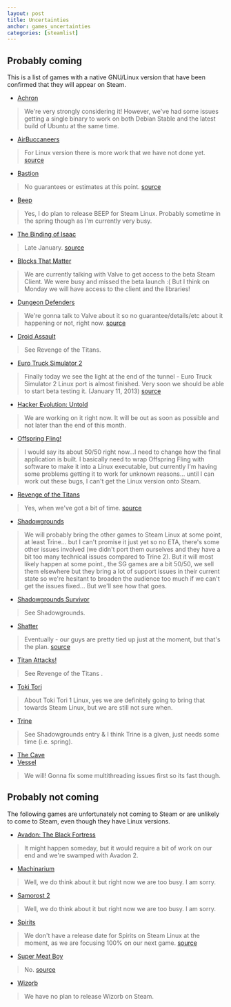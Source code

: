 ```yaml
---
layout: post
title: Uncertainties
anchor: games_uncertainties
categories: [steamlist]
---
```


Probably coming
---------------

This is a list of games with a native GNU/Linux version that have been confirmed that they will appear on Steam.  

- [Achron](http://store.steampowered.com/app/109700/)
> We're very strongly considering it! However, we've had some issues getting a single binary to work on both Debian Stable and the latest build of Ubuntu at the same time.
- [AirBuccaneers](http://store.steampowered.com/app/223630/)
> For Linux version there is more work that we have not done yet. 
[source](http://steamcommunity.com/app/223630/discussions/0/846938351173220372/#c846941710571338183) 
- [Bastion](http://store.steampowered.com/app/107100/)
> No guarantees or estimates at this point. 
[source](http://steamcommunity.com/app/107100/discussions/0/882964117945211188/#c846940248404366615) 
- [Beep](http://store.steampowered.com/app/104200/)
> Yes, I do plan to release BEEP for Steam Linux. Probably sometime in the spring though as I'm currently very busy.
- [The Binding of Isaac](http://store.steampowered.com/app/113200/)
> Late January. 
[source](http://steamcommunity.com/app/113200/discussions/0/846942156064425763/#c846942156064638849)
- [Blocks That Matter](http://store.steampowered.com/app/111800/)
> We are currently talking with Valve to get access to the beta Steam Client. We were busy and missed the beta launch :( But I think on Monday we will have access to the client and the libraries!
- [Dungeon Defenders](http://store.steampowered.com/app/65800/)
> We're gonna talk to Valve about it so no guarantee/details/etc about it happening or not, right now. 
[source](http://forums.trendyent.com/showthread.php?88074-Linux-Version-FAQ&p=747779&viewfull=1#post747779) 
- [Droid Assault](http://store.steampowered.com/app/219200/)
> See Revenge of the Titans.
- [Euro Truck Simulator 2](http://store.steampowered.com/app/227300/)
> Finally today we see the light at the end of the tunnel - Euro Truck Simulator 2 Linux port is almost finished. Very soon we should be able to start beta testing it. (January 11, 2013)
[source](http://blog.scssoft.com/2013/01/linux-is-close.html)
- [Hacker Evolution: Untold](http://store.steampowered.com/app/70110/)
> We are working on it right now. It will be out as soon as possible and not later than the end of this month.
- [Offspring Fling!](http://store.steampowered.com/app/211360/)
> I would say its about 50/50 right now...I need to change how the final application is built. I basically need to wrap Offspring Fling with software to make it into a Linux executable, but currently I'm having some problems getting it to work for unknown reasons... until I can work out these bugs, I can't get the Linux version onto Steam.
- [Revenge of the Titans](http://store.steampowered.com/app/93200/)
> Yes, when we've got a bit of time. 
[source](http://steamcommunity.com/app/93200/discussions/0/846939614958478255/#c846939614982266945) 
- [Shadowgrounds](http://store.steampowered.com/app/2500/)
> We will probably bring the other games to Steam Linux at some point, at least Trine... but I can't promise it just yet so no ETA, there's some other issues involved (we didn't port them ourselves and they have a bit too many technical issues compared to Trine 2). But it will most likely happen at some point., the SG games are a bit 50/50, we sell them elsewhere but they bring a lot of support issues in their current state so we're hesitant to broaden the audience too much if we can't get the issues fixed... But we'll see how that goes.
- [Shadowgrounds Survivor](http://store.steampowered.com/app/11200/)
> See Shadowgrounds.
- [Shatter](http://store.steampowered.com/app/20820/)
> Eventually - our guys are pretty tied up just at the moment, but that's the plan. 
[source](https://twitter.com/sidhenz/status/288123060098326528)
- [Titan Attacks!](http://store.steampowered.com/app/203210/)
> See Revenge of the Titans .
- [Toki Tori](http://store.steampowered.com/app/38700/)
> About Toki Tori 1 Linux, yes we are definitely going to bring that towards Steam Linux, but we are still not sure when.
- [Trine](http://store.steampowered.com/app/35700/)
> See Shadowgrounds entry & I think Trine is a given, just needs some time (i.e. spring).
- [The Cave](http://store.steampowered.com/app/221810/)
- [Vessel](http://store.steampowered.com/app/108500/)
> We will! Gonna fix some multithreading issues first so its fast though.

Probably not coming
-------------------

The following games are unfortunately not coming to Steam or are unlikely to come to Steam, even though they have Linux versions.

- [Avadon: The Black Fortress](http://store.steampowered.com/app/112100/)
> It might happen someday, but it would require a bit of work on our end and we're swamped with Avadon 2.
- [Machinarium](http://store.steampowered.com/app/40700/)
> Well, we do think about it but right now we are too busy. I am sorry.
- [Samorost 2](http://store.steampowered.com/app/40720/)
> Well, we do think about it but right now we are too busy. I am sorry.
- [Spirits](http://store.steampowered.com/app/210170/)
> We don't have a release date for Spirits on Steam Linux at the moment, as we are focusing 100% on our next game.
[source](http://steamcommunity.com/app/210170/discussions/0/828925849236164379/#c828925849237649732) 
- [Super Meat Boy](http://store.steampowered.com/app/40800/)
> No.
[source](http://steamcommunity.com/app/40800/discussions/0/864951475490355056/) 
- [Wizorb](http://store.steampowered.com/app/207420/) 
> We have no plan to release Wizorb on Steam.
